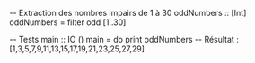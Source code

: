 -- Extraction des nombres impairs de 1 à 30
oddNumbers :: [Int]
oddNumbers = filter odd [1..30]

-- Tests
main :: IO ()
main = do
    print oddNumbers
    -- Résultat : [1,3,5,7,9,11,13,15,17,19,21,23,25,27,29]
